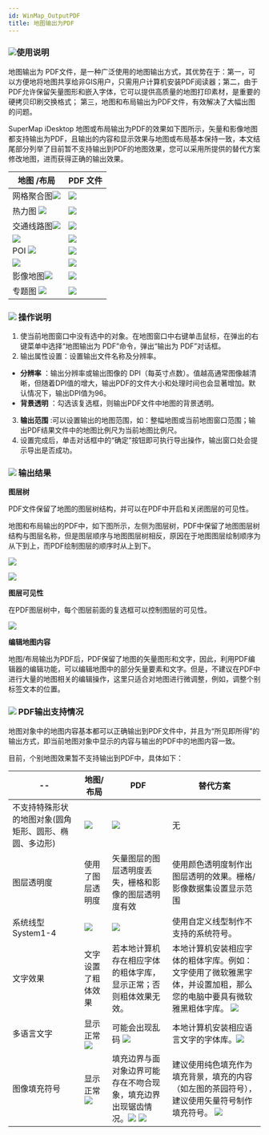```yaml
---
id: WinMap_OutputPDF
title: 地图输出为PDF
---
```

### ![](../../img/read.gif)使用说明

地图输出为
PDF文件，是一种广泛使用的地图输出方式，其优势在于：第一，可以方便地将地图共享给非GIS用户，只需用户计算机安装PDF阅读器；第二，由于PDF允许保留矢量图形和嵌入字体，它可以提供高质量的地图打印素材，是重要的硬拷贝印刷交换格式；
第三，地图和布局输出为PDF文件，有效解决了大幅出图的问题。

SuperMap iDesktop 地图或布局输出为PDF的效果如下图所示，矢量和影像地图都支持输出为PDF，且输出的内容和显示效果与地图或布局基本保持一致，本文结尾部分列举了目前暂不支持输出到PDF的地图效果，您可以采用所提供的替代方案修改地图，进而获得正确的输出效果。

**地图 /布局**|**PDF** **文件**    
---|---
网格聚合图![](img/image102.png)|![](img/image103.png)   
热力图 ![](img/heatmap1.png)|![](img/heatmap2.png)  
交通线路图![](img/image104.png)|![](img/image105.png)  
![](img/image106.jpg)|![](img/image107.jpg)  
POI ![](img/image108.png)|![](img/image108p.png)  
![](img/image109.jpg)|![](img/image110.jpg)  
影像地图![](img/image113.png)|![](img/image114.png)  
专题图 ![](img/graphmap.png)|![](img/graphpdf.png)  
  
### ![](../../img/read.gif) 操作说明

  1. 使当前地图窗口中没有选中的对象。在地图窗口中右键单击鼠标，在弹出的右键菜单中选择“地图输出为 PDF”命令，弹出“输出为 PDF”对话框。
  2. 输出属性设置：设置输出文件名称及分辨率。
  * **分辨率** ：输出分辨率或输出图像的 DPI（每英寸点数）。值越高通常图像越清晰，但随着DPI值的增大，输出PDF的文件大小和处理时间也会显著增加。默认情况下，输出DPI值为96。 
  * **背景透明** ：勾选该复选框，则输出PDF文件中地图的背景透明。
  3. **输出范围** :可以设置输出的地图范围，如：整幅地图或当前地图窗口范围；输出PDF结果文件中的地图比例尺为当前地图比例尺。
  4. 设置完成后，单击对话框中的“确定”按钮即可执行导出操作，输出窗口处会提示导出是否成功。

### ![](../../img/read.gif) 输出结果

**图层树**

PDF文件保留了地图的图层树结构，并可以在PDF中开启和关闭图层的可见性。

地图和布局输出的PDF中，如下图所示，左侧为图层树，PDF中保留了地图图层树结构与图层名称，但是图层顺序与地图图层树相反，原因在于地图图层绘制顺序为从下到上，而PDF绘制图层的顺序时从上到下。

![](img/pdfoutput3.png)  

![](img/pdfoutput4.png)  

  
**图层可见性**

在PDF图层树中，每个图层前面的复选框可以控制图层的可见性。

![](img/pdfoutput5.png)  

**编辑地图内容**

地图/布局输出为PDF后，PDF保留了地图的矢量图形和文字，因此，利用PDF编辑器的编辑功能，可以编辑地图中的部分矢量要素和文字。但是，不建议在PDF中进行大量的地图相关的编辑操作，这里只适合对地图进行微调整，例如，调整个别标签文本的位置。

### ![](../../img/read.gif) PDF输出支持情况

地图对象中的地图内容基本都可以正确输出到PDF文件中，并且为“所见即所得”的输出方式，即当前地图对象中显示的内容与输出的PDF中的地图内容一致。

目前，个别地图效果暂不支持输出到PDF中，具体如下：  

--|地图/布局|PDF|替代方案   
---|---|---|--- 
不支持特殊形状的地图对象(圆角矩形、圆形、椭圆、多边形)|![](img/mapshape1.png)|![](img/mapshape2.png)|无    
图层透明度|使用了图层透明度|矢量图层的图层透明度丢失，栅格和影像的图层透明度有效|使用颜色透明度制作出图层透明的效果。栅格/影像数据集设置显示范围|栅格或者影像数据集通过如下方式设置了显示范围。![](img/clipdisplay.png)|显示范围设置无效|通过分析方法对数据集进行裁剪，提取显示范围区域。   
系统线型System1-4|![](img/image004.png)|![](img/image005.png)|使用自定义线型制作不支持的系统符号。  
文字效果|文字设置了粗体效果|若本地计算机存在相应字体的粗体字库，显示正常；否则粗体效果无效。|本地计算机安装相应字体的粗体字库。例如：文字使用了微软雅黑字体，并设置加粗，那么您的电脑中要具有微软雅黑粗体字库。 ![](img/image057.png)  
多语言文字|显示正常![](img/unicodemap.png)|可能会出现乱码 ![](img/unicodpdfw.png)|本地计算机安装相应语言文字的字体库。![](img/unicodpdfr.png)  
图像填充符号|显示正常![](img/zoomque1.png)|填充边界与面对象边界可能存在不吻合现象，填充边界出现锯齿情况。![](img/zoomque2.png) ![](img/zoomque4.png)|建议使用纯色填充作为填充背景，填充的内容（如左图的茶园符号），建议使用矢量符号制作填充符号。 ![](img/zoomque3.png)  
  
